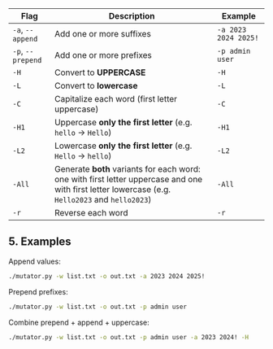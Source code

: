 


| Flag              | Description                                                                                                                                      | Example              |
| ----------------- | ------------------------------------------------------------------------------------------------------------------------------------------------ | -------------------- |
| `-a`, `--append`  | Add one or more suffixes                                                                                                                         | `-a 2023 2024 2025!` |
| `-p`, `--prepend` | Add one or more prefixes                                                                                                                         | `-p admin user`      |
| `-H`              | Convert to **UPPERCASE**                                                                                                                         | `-H`                 |
| `-L`              | Convert to **lowercase**                                                                                                                         | `-L`                 |
| `-C`              | Capitalize each word (first letter uppercase)                                                                                                    | `-C`                 |
| `-H1`             | Uppercase **only the first letter** (e.g. `hello` → `Hello`)                                                                                     | `-H1`                |
| `-L2`             | Lowercase **only the first letter** (e.g. `Hello` → `hello`)                                                                                     | `-L2`                |
| `-All`            | Generate **both** variants for each word: one with first letter uppercase and one with first letter lowercase (e.g. `Hello2023` and `hello2023`) | `-All`               |
| `-r`              | Reverse each word                                                                                                                                | `-r`                 |



## 5. Examples

Append values:

```bash
./mutator.py -w list.txt -o out.txt -a 2023 2024 2025!
```

Prepend prefixes:

```bash
./mutator.py -w list.txt -o out.txt -p admin user
```

Combine prepend + append + uppercase:

```bash
./mutator.py -w list.txt -o out.txt -p admin user -a 2023 2024! -H
```
